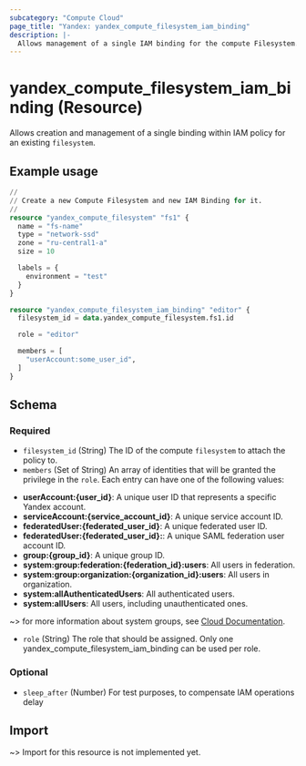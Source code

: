 ```yaml
---
subcategory: "Compute Cloud"
page_title: "Yandex: yandex_compute_filesystem_iam_binding"
description: |-
  Allows management of a single IAM binding for the compute Filesystem.
---
```


# yandex_compute_filesystem_iam_binding (Resource)

Allows creation and management of a single binding within IAM policy for an existing `filesystem`.

## Example usage

```terraform
//
// Create a new Compute Filesystem and new IAM Binding for it.
//
resource "yandex_compute_filesystem" "fs1" {
  name = "fs-name"
  type = "network-ssd"
  zone = "ru-central1-a"
  size = 10

  labels = {
    environment = "test"
  }
}

resource "yandex_compute_filesystem_iam_binding" "editor" {
  filesystem_id = data.yandex_compute_filesystem.fs1.id

  role = "editor"

  members = [
    "userAccount:some_user_id",
  ]
}
```

<!-- schema generated by tfplugindocs -->
## Schema

### Required

- `filesystem_id` (String) The ID of the compute `filesystem` to attach the policy to.
- `members` (Set of String) An array of identities that will be granted the privilege in the `role`. Each entry can have one of the following values:
 * **userAccount:{user_id}**: A unique user ID that represents a specific Yandex account.
 * **serviceAccount:{service_account_id}**: A unique service account ID.
 * **federatedUser:{federated_user_id}**: A unique federated user ID.
 * **federatedUser:{federated_user_id}:**: A unique SAML federation user account ID.
 * **group:{group_id}**: A unique group ID.
 * **system:group:federation:{federation_id}:users**: All users in federation.
 * **system:group:organization:{organization_id}:users**: All users in organization.
 * **system:allAuthenticatedUsers**: All authenticated users.
 * **system:allUsers**: All users, including unauthenticated ones.

~> for more information about system groups, see [Cloud Documentation](https://yandex.cloud/docs/iam/concepts/access-control/system-group).
- `role` (String) The role that should be assigned. Only one yandex_compute_filesystem_iam_binding can be used per role.

### Optional

- `sleep_after` (Number) For test purposes, to compensate IAM operations delay

## Import

~> Import for this resource is not implemented yet.
